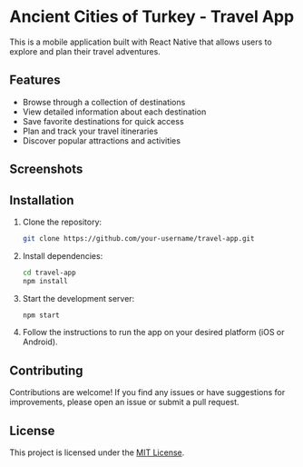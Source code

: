 # Ancient Cities of Turkey - Travel App

This is a mobile application built with React Native that allows users to explore and plan their travel adventures.

## Features

- Browse through a collection of destinations
- View detailed information about each destination
- Save favorite destinations for quick access
- Plan and track your travel itineraries
- Discover popular attractions and activities

## Screenshots

## Installation

1. Clone the repository:

   ```bash
   git clone https://github.com/your-username/travel-app.git
   ```

2. Install dependencies:

   ```bash
   cd travel-app
   npm install
   ```

3. Start the development server:

   ```bash
   npm start
   ```

4. Follow the instructions to run the app on your desired platform (iOS or Android).

## Contributing

Contributions are welcome! If you find any issues or have suggestions for improvements, please open an issue or submit a pull request.

## License

This project is licensed under the [MIT License](LICENSE).
